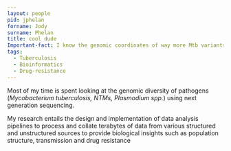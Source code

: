 ```yaml
---
layout: people
pid: jphelan
forname: Jody
surname: Phelan
title: cool dude
Important-fact: I know the genomic coordinates of way more Mtb variants than I'd like to admit
tags:
  - Tuberculosis
  - Bioinformatics
  - Drug-resistance
---
```


Most of my time is spent looking at the genomic diversity of pathogens (_Mycobacterium tuberculosis, NTMs, Plasmodium spp._) using next generation sequencing.

My research entails the design and implementation of data analysis pipelines to process and collate terabytes of data from various structured and unstructured sources to provide biological insights such as population structure, transmission and drug resistance
